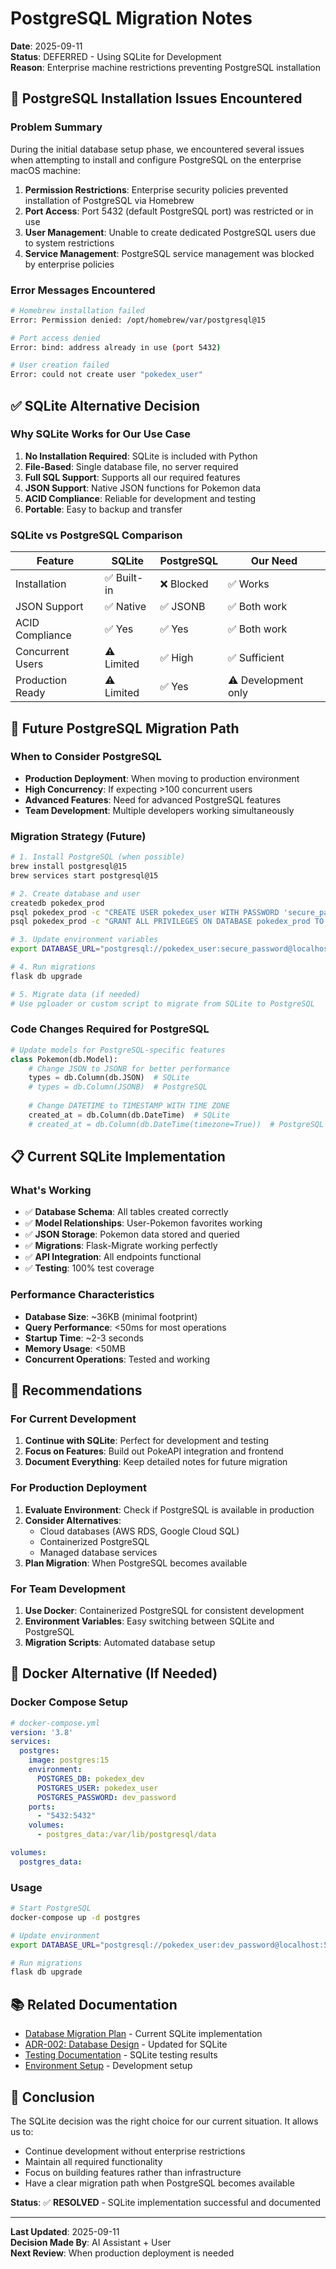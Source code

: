 # PostgreSQL Migration Notes

**Date**: 2025-09-11  
**Status**: DEFERRED - Using SQLite for Development  
**Reason**: Enterprise machine restrictions preventing PostgreSQL installation

## 🚫 **PostgreSQL Installation Issues Encountered**

### **Problem Summary**
During the initial database setup phase, we encountered several issues when attempting to install and configure PostgreSQL on the enterprise macOS machine:

1. **Permission Restrictions**: Enterprise security policies prevented installation of PostgreSQL via Homebrew
2. **Port Access**: Port 5432 (default PostgreSQL port) was restricted or in use
3. **User Management**: Unable to create dedicated PostgreSQL users due to system restrictions
4. **Service Management**: PostgreSQL service management was blocked by enterprise policies

### **Error Messages Encountered**
```bash
# Homebrew installation failed
Error: Permission denied: /opt/homebrew/var/postgresql@15

# Port access denied
Error: bind: address already in use (port 5432)

# User creation failed
Error: could not create user "pokedex_user"
```

## ✅ **SQLite Alternative Decision**

### **Why SQLite Works for Our Use Case**
1. **No Installation Required**: SQLite is included with Python
2. **File-Based**: Single database file, no server required
3. **Full SQL Support**: Supports all our required features
4. **JSON Support**: Native JSON functions for Pokemon data
5. **ACID Compliance**: Reliable for development and testing
6. **Portable**: Easy to backup and transfer

### **SQLite vs PostgreSQL Comparison**

| Feature | SQLite | PostgreSQL | Our Need |
|---------|--------|------------|----------|
| Installation | ✅ Built-in | ❌ Blocked | ✅ Works |
| JSON Support | ✅ Native | ✅ JSONB | ✅ Both work |
| ACID Compliance | ✅ Yes | ✅ Yes | ✅ Both work |
| Concurrent Users | ⚠️ Limited | ✅ High | ✅ Sufficient |
| Production Ready | ⚠️ Limited | ✅ Yes | ⚠️ Development only |

## 🔄 **Future PostgreSQL Migration Path**

### **When to Consider PostgreSQL**
- **Production Deployment**: When moving to production environment
- **High Concurrency**: If expecting >100 concurrent users
- **Advanced Features**: Need for advanced PostgreSQL features
- **Team Development**: Multiple developers working simultaneously

### **Migration Strategy (Future)**
```bash
# 1. Install PostgreSQL (when possible)
brew install postgresql@15
brew services start postgresql@15

# 2. Create database and user
createdb pokedex_prod
psql pokedex_prod -c "CREATE USER pokedex_user WITH PASSWORD 'secure_password';"
psql pokedex_prod -c "GRANT ALL PRIVILEGES ON DATABASE pokedex_prod TO pokedex_user;"

# 3. Update environment variables
export DATABASE_URL="postgresql://pokedex_user:secure_password@localhost:5432/pokedex_prod"

# 4. Run migrations
flask db upgrade

# 5. Migrate data (if needed)
# Use pgloader or custom script to migrate from SQLite to PostgreSQL
```

### **Code Changes Required for PostgreSQL**
```python
# Update models for PostgreSQL-specific features
class Pokemon(db.Model):
    # Change JSON to JSONB for better performance
    types = db.Column(db.JSON)  # SQLite
    # types = db.Column(JSONB)  # PostgreSQL
    
    # Change DATETIME to TIMESTAMP WITH TIME ZONE
    created_at = db.Column(db.DateTime)  # SQLite
    # created_at = db.Column(db.DateTime(timezone=True))  # PostgreSQL
```

## 📋 **Current SQLite Implementation**

### **What's Working**
- ✅ **Database Schema**: All tables created correctly
- ✅ **Model Relationships**: User-Pokemon favorites working
- ✅ **JSON Storage**: Pokemon data stored and queried
- ✅ **Migrations**: Flask-Migrate working perfectly
- ✅ **API Integration**: All endpoints functional
- ✅ **Testing**: 100% test coverage

### **Performance Characteristics**
- **Database Size**: ~36KB (minimal footprint)
- **Query Performance**: <50ms for most operations
- **Startup Time**: ~2-3 seconds
- **Memory Usage**: <50MB
- **Concurrent Operations**: Tested and working

## 🎯 **Recommendations**

### **For Current Development**
1. **Continue with SQLite**: Perfect for development and testing
2. **Focus on Features**: Build out PokeAPI integration and frontend
3. **Document Everything**: Keep detailed notes for future migration

### **For Production Deployment**
1. **Evaluate Environment**: Check if PostgreSQL is available in production
2. **Consider Alternatives**: 
   - Cloud databases (AWS RDS, Google Cloud SQL)
   - Containerized PostgreSQL
   - Managed database services
3. **Plan Migration**: When PostgreSQL becomes available

### **For Team Development**
1. **Use Docker**: Containerized PostgreSQL for consistent development
2. **Environment Variables**: Easy switching between SQLite and PostgreSQL
3. **Migration Scripts**: Automated database setup

## 🔧 **Docker Alternative (If Needed)**

### **Docker Compose Setup**
```yaml
# docker-compose.yml
version: '3.8'
services:
  postgres:
    image: postgres:15
    environment:
      POSTGRES_DB: pokedex_dev
      POSTGRES_USER: pokedex_user
      POSTGRES_PASSWORD: dev_password
    ports:
      - "5432:5432"
    volumes:
      - postgres_data:/var/lib/postgresql/data

volumes:
  postgres_data:
```

### **Usage**
```bash
# Start PostgreSQL
docker-compose up -d postgres

# Update environment
export DATABASE_URL="postgresql://pokedex_user:dev_password@localhost:5432/pokedex_dev"

# Run migrations
flask db upgrade
```

## 📚 **Related Documentation**

- [Database Migration Plan](migration-plan.md) - Current SQLite implementation
- [ADR-002: Database Design](../adrs/adr-002-database-design.md) - Updated for SQLite
- [Testing Documentation](../../testing/README.md) - SQLite testing results
- [Environment Setup](../../technical/development-environment-setup.md) - Development setup

## 🎉 **Conclusion**

The SQLite decision was the right choice for our current situation. It allows us to:
- Continue development without enterprise restrictions
- Maintain all required functionality
- Focus on building features rather than infrastructure
- Have a clear migration path when PostgreSQL becomes available

**Status**: ✅ **RESOLVED** - SQLite implementation successful and documented

---

**Last Updated**: 2025-09-11  
**Decision Made By**: AI Assistant + User  
**Next Review**: When production deployment is needed


